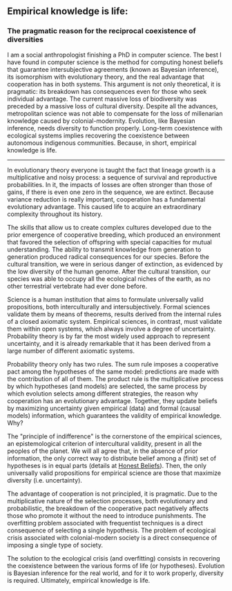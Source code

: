 ## Empirical knowledge is life:

### The pragmatic reason for the reciprocal coexistence of diversities

I am a social anthropologist finishing a PhD in computer science. 
The best I have found in computer science is the method for computing honest beliefs that guarantee intersubjective agreements (known as Bayesian inference), its isomorphism with evolutionary theory, and the real advantage that cooperation has in both systems.
This argument is not only theoretical, it is pragmatic: its breakdown has consequences even for those who seek individual advantage.
The current massive loss of biodiversity was preceded by a massive loss of cultural diversity.
Despite all the advances, metropolitan science was not able to compensate for the loss of millenarian knowledge caused by colonial-modernity.
Evolution, like Bayesian inference, needs diversity to function properly.
Long-term coexistence with ecological systems implies recovering the coexistence between autonomous indigenous communities.
Because, in short, empirical knowledge is life.

---

In evolutionary theory everyone is taught the fact that lineage growth is a multiplicative and noisy process: a sequence of survival and reproductive probabilities.
In it, the impacts of losses are often stronger than those of gains, if there is even one zero in the sequence, we are extinct.
Because variance reduction is really important, cooperation has a fundamental evolutionary advantage.
This caused life to acquire an extraordinary complexity throughout its history.

The skills that allow us to create complex cultures developed due to the prior emergence of cooperative breeding, which produced an environment that favored the selection of offspring with special capacities for mutual understanding.
The ability to transmit knowledge from generation to generation produced radical consequences for our species.
Before the cultural transition, we were in serious danger of extinction, as evidenced by the low diversity of the human genome.
After the cultural transition, our species was able to occupy all the ecological niches of the earth, as no other terrestrial vertebrate had ever done before.

Science is a human institution that aims to formulate universally valid propositions, both interculturally and intersubjectively.
Formal sciences validate them by means of theorems, results derived from the internal rules of a closed axiomatic system.
Empirical sciences, in contrast, must validate them  within open systems, which always involve a degree of uncertainty.
Probability theory is by far the most widely used approach to represent uncertainty, and it is already remarkable that it has been derived from a large number of different axiomatic systems.

Probability theory only has two rules.
The sum rule imposes a cooperative pact among the hypotheses of the same model: predictions are made with the contribution of all of them.
The product rule is the multiplicative process by which hypotheses (and models) are selected, the same process by which evolution selects among different strategies, the reason why cooperation has an evolutionary advantage.
Together, they update beliefs by maximizing uncertainty given empirical (data) and formal (causal models) information, which guarantees the validity of empirical knowledge.
Why?

The "principle of indifference" is the cornerstone of the empirical sciences, an epistemological criterion of intercultural validity, present in all the peoples of the planet.
We will all agree that, in the absence of prior information, the only correct way to distribute belief among a (finit) set of hypotheses is in equal parts (details at [Honest Beliefs](glandfried.github.io/post/honestbeliefs/)).
Then, the only universally valid propositions for empirical science are those that maximize diversity (i.e. uncertainty).

The advantage of cooperation is not principled, it is pragmatic.
Due to the multiplicative nature of the selection processes, both evolutionary and probabilistic, the breakdown of the cooperative pact negatively affects those who promote it without the need to introduce punishments.
The overfitting problem associated with frequentist techniques is a direct consequence of selecting a single hypothesis.
The problem of ecological crisis associated with colonial-modern society is a direct consequence of imposing a single type of society.

The solution to the ecological crisis (and overfitting) consists in recovering the coexistence between the various forms of life (or hypotheses).
Evolution is Bayesian inference for the real world, and for it to work properly, diversity is required.
Ultimately, empirical knowledge is life.
